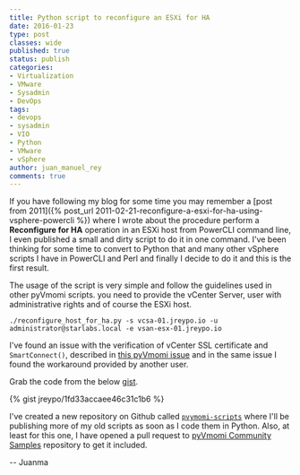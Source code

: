 ```yaml
---
title: Python script to reconfigure an ESXi for HA
date: 2016-01-23
type: post
classes: wide
published: true
status: publish
categories:
- Virtualization
- VMware
- Sysadmin
- DevOps
tags:
- devops
- sysadmin
- VIO
- Python
- VMware
- vSphere
author: juan_manuel_rey
comments: true
---
```


If you have following my blog for some time you may remember a [post from 2011]({% post_url 2011-02-21-reconfigure-a-esxi-for-ha-using-vsphere-powercli %}) where I wrote about the procedure perform a **Reconfigure for HA** operation in an ESXi host from PowerCLI command line, I even published a small and dirty script to do it in one command. I've been thinking for some time to convert to Python that and many other vSphere scripts I have in PowerCLI and Perl and finally I decide to do it and this is the first result.

The usage of the script is very simple and follow the guidelines used in other pyVmomi scripts. you need to provide the vCenter Server, user with administrative rights and of course the ESXi host.

```
./reconfigure_host_for_ha.py -s vcsa-01.jreypo.io -u administrator@starlabs.local -e vsan-esx-01.jreypo.io
```

I've found an issue with the verification of vCenter SSL certificate and `SmartConnect()`, described in [this pyVmomi issue](https://github.com/vmware/pyvmomi/issues/235) and in the same issue I found the workaround provided by another user.

Grab the code from the below [gist](https://gist.github.com/jreypo/1fd33accaee46c31c1b6).

{% gist jreypo/1fd33accaee46c31c1b6 %}

I've created a new repository on Github called [`pvymomi-scripts`](https://github.com/jreypo/pyvmomi-scripts) where I'll be publishing more of my old scripts as soon as I code them in Python. Also, at least for this one, I have opened a pull request to [pyVmomi Community Samples]() repository to get it included.

-- Juanma
